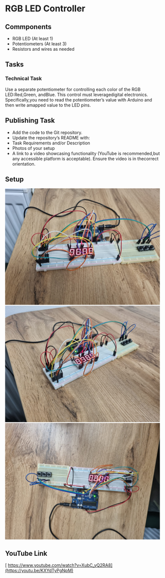 # RGB LED Controller

## Commponents
- RGB LED (At least 1)
- Potentiometers (At least 3)
- Resistors and wires as needed


## Tasks
### Technical Task
Use a separate potentiometer for controlling each color of the RGB LED:Red,Green, andBlue.  This control must leveragedigital electronics.
Specifically,you  need  to  read  the  potentiometer’s  value  with  Arduino  and  then  write  amapped value to the LED pins.
## Publishing Task
- Add the code to the Git repository.
- Update the repository’s README with:
- Task Requirements and/or Description
- Photos of your setup
- A link to a video showcasing functionality (YouTube is recommended,but any accessible platform is acceptable).  Ensure the video is in thecorrect orientation.

## Setup
![first photo](1.jpg)
![second photo](2.jpg)
![third photo](3.jpg)



## YouTube Link
[  https://www.youtube.com/watch?v=XubC_vQ2RA8](https://youtu.be/KXYdTyPgNpM)

  
